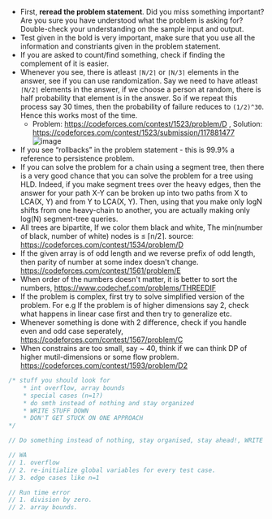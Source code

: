 * First, **reread the problem statement**. Did you miss something important? Are you sure you have understood what the problem is asking for? Double-check your understanding on the sample input and output.
* Test given in the bold is very important, make sure that you use all the information and constriants given in the problem statement.
* If you are asked to count/find something, check if finding the complement of it is easier.
* Whenever you see, there is atleast `⌈N/2⌉` or `⌈N/3⌉` elements in the answer, see if you can use randomization. Say we need to have atleast `⌈N/2⌉` elements in the answer, if we choose a person at random, there is half probability that element is in the answer. So if we repeat this process say 30 times, then the probability of failure reduces to `(1/2)^30`. Hence this works most of the time.
  * Problem: https://codeforces.com/contest/1523/problem/D , Solution: https://codeforces.com/contest/1523/submission/117881477
  ![image](https://user-images.githubusercontent.com/19663316/120113940-6f380a00-c19a-11eb-8a77-b3c4c761a32d.png)
* If you see “rollbacks” in the problem statement - this is 99.9% a reference to persistence problem.
* If you can solve the problem for a chain using a segment tree, then there is a very good chance that you can solve the problem for a tree using HLD. Indeed, if you make segment trees over the heavy edges, then the answer for your path X-Y can be broken up into two paths from X to LCA(X, Y) and from Y to LCA(X, Y). Then, using that you make only logN shifts from one heavy-chain to another, you are actually making only log(N) segment-tree queries.
* All trees are bipartite, If we color them black and white, The min(number of black, number of white) nodes is ≤ ⌈n/2⌉. source: https://codeforces.com/contest/1534/problem/D
* If the given array is of odd length and we reverse prefix of odd length, then parity of number at some index doesn't change. https://codeforces.com/contest/1561/problem/E
* When order of the numbers doesn't matter, it is better to sort the numbers, https://www.codechef.com/problems/THREEDIF
* If the problem is complex, first try to solve simplified version of the problem. For e.g If the problem is of higher dimensions say 2, check what happens in linear case first and then try to generalize etc.
* Whenever something is done with 2 difference, check if you handle even and odd case seperately, https://codeforces.com/contest/1567/problem/C
* When constrains are too small, say ~ 40, think if we can think DP of higher mutil-dimensions or some flow problem. https://codeforces.com/contest/1593/problem/D2

```cpp
/* stuff you should look for
	* int overflow, array bounds
	* special cases (n=1?)
	* do smth instead of nothing and stay organized
	* WRITE STUFF DOWN
	* DON'T GET STUCK ON ONE APPROACH
*/

// Do something instead of nothing, stay organised, stay ahead!, WRITE STUFF DOWN

// WA
// 1. overflow
// 2. re-initialize global variables for every test case.
// 3. edge cases like n=1

// Run time error
// 1. division by zero.
// 2. array bounds.
```
